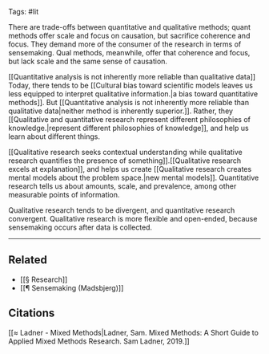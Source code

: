 Tags: #lit 

There are trade-offs between quantitative and qualitative methods; quant methods offer scale and focus on causation, but sacrifice coherence and focus. They demand more of the consumer of the research in terms of sensemaking. Qual methods, meanwhile, offer that coherence and focus, but lack scale and the same sense of causation. 

[[Quantitative analysis is not inherently more reliable than qualitative data]] Today, there tends to be [[Cultural bias toward scientific models leaves us less equipped to interpret qualitative information.|a bias toward quantitative methods]]. But [[Quantitative analysis is not inherently more reliable than qualitative data|neither method is inherently superior.]]. Rather, they [[Qualitative and quantitative research represent different philosophies of knowledge.|represent different philosophies of knowledge]], and help us learn about different things. 

[[Qualitative research seeks contextual understanding while qualitative research quantifies the presence of something]].[[Qualitative research excels at explanation]], and helps us create [[Qualitative research creates mental models about the problem space.|new mental models]]. Quantitative research tells us about amounts, scale, and prevalence, among other measurable points of information.

Qualitative research tends to be divergent, and quantitative research convergent. Qualitative research is more flexible and open-ended, because sensemaking occurs after data is collected.

---
## Related
- [[§ Research]]
- [[¶ Sensemaking (Madsbjerg)]]

## Citations
[[≈ Ladner - Mixed Methods|Ladner, Sam. Mixed Methods: A Short Guide to Applied Mixed Methods Research. Sam Ladner, 2019.]]